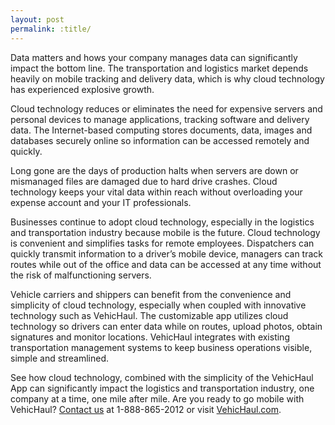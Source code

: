 ```yaml
---
layout: post
permalink: :title/
---
```


Data matters and hows your company manages data can significantly impact the bottom line. The transportation and logistics market depends heavily on mobile tracking and delivery data, which is why cloud technology has experienced explosive growth. 

Cloud technology reduces or eliminates the need for expensive servers and personal devices to manage applications, tracking software and delivery data. The Internet-based computing stores documents, data, images and databases securely online so information can be accessed remotely and quickly. 

Long gone are the days of production halts when servers are down or mismanaged files are damaged due to hard drive crashes. Cloud technology keeps your vital data within reach without overloading your expense account and your IT professionals. 

Businesses continue to adopt cloud technology, especially in the logistics and transportation industry because mobile is the future. Cloud technology is convenient and simplifies tasks for remote employees. Dispatchers can quickly transmit information to a driver’s mobile device, managers can track routes while out of the office and data can be accessed at any time without the risk of malfunctioning servers. 

Vehicle carriers and shippers can benefit from the convenience and simplicity of cloud technology, especially when coupled with innovative technology such as VehicHaul. The customizable app utilizes cloud technology so drivers can enter data while on routes, upload photos, obtain signatures and monitor locations. VehicHaul integrates with existing transportation management systems to keep business operations visible, simple and streamlined. 

See how cloud technology, combined with the simplicity of the VehicHaul App can significantly impact the logistics and transportation industry, one company at a time, one mile after mile. Are you ready to go mobile with VehicHaul? [Contact us](http://www.vehichaul.com/contact "Contact Us") at 1-888-865-2012 or visit [VehicHaul.com](http://www.vehichaul.com/ "VehicHaul"). 

